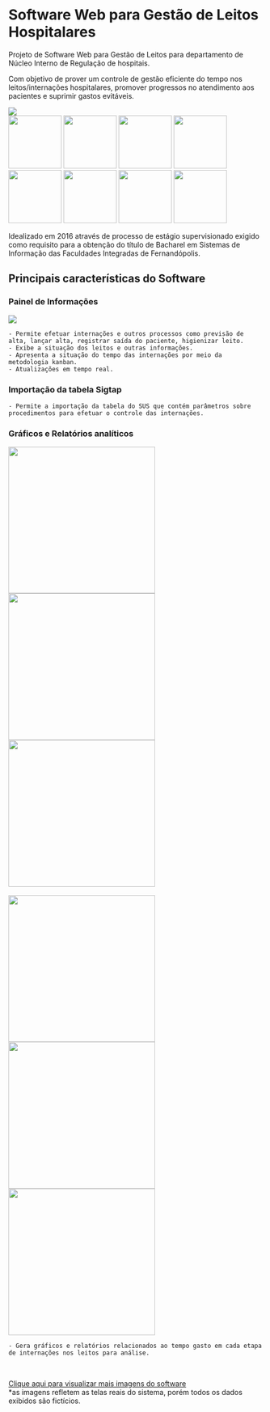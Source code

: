 <h1>Software Web para Gestão de Leitos Hospitalares</h1>

Projeto de Software Web para Gestão de Leitos para departamento de Núcleo Interno de Regulação de hospitais.

Com objetivo de prover um controle de gestão eficiente do tempo nos leitos/internações hospitalares, promover progressos no atendimento aos pacientes e suprimir gastos evitáveis.

 <img src="https://github.com/daniarmando/gestaodeleitoshospitalares/blob/master/screenshots/2%20-%20P%C3%A1gina%20Inicial.png"/>
 
 <div> 
  <img src="https://github.com/daniarmando/gestaodeleitoshospitalares/blob/master/screenshots/1.1%20-%20Login%20Mobile.png" width="105"/>
  
  <img src="https://github.com/daniarmando/gestaodeleitoshospitalares/blob/master/screenshots/Menu/1%20-%20Institui%C3%A7%C3%A3o/4%20-%20Leitos/1.1%20-%20Pesquisa%20Mobile.png" width="105"/>
  
  <img src="https://github.com/daniarmando/gestaodeleitoshospitalares/blob/master/screenshots/Menu/1%20-%20Institui%C3%A7%C3%A3o/4%20-%20Leitos/2.2%20-%20Cadastro%20Mobile.png" width="105"/>
  
  <img src="https://github.com/daniarmando/gestaodeleitoshospitalares/blob/master/screenshots/Menu/4%20-%20Interna%C3%A7%C3%A3o/1%20-%20Painel%20de%20Informa%C3%A7%C3%B5es/1.1%20-%20Painel%20de%20Informa%C3%A7%C3%B5es%20Mobile.png" width="105"/>
  
  <img src="https://github.com/daniarmando/gestaodeleitoshospitalares/blob/master/screenshots/Menu/6%20-%20Configura%C3%A7%C3%B5es/2%20-%20Kanban/1.1%20-%20Configura%C3%A7%C3%A3o%20%20Cores%20Kanban%20Mobile.png" width="105"/>
  
  <img src="https://github.com/daniarmando/gestaodeleitoshospitalares/blob/master/screenshots/Menu/6%20-%20Configura%C3%A7%C3%B5es/3%20-%20Par%C3%A2metros/1.1%20-%20Par%C3%A2metros%20Mobile.png" width="105"/>
  
  <img src="https://github.com/daniarmando/gestaodeleitoshospitalares/blob/master/screenshots/Menu/4%20-%20Interna%C3%A7%C3%A3o/2%20-%20Interna%C3%A7%C3%A3o/1.1%20-%20Pesquisa%20Mobile.png" width="105"/>
  
  <img src="https://github.com/daniarmando/gestaodeleitoshospitalares/blob/master/screenshots/Menu/4%20-%20Interna%C3%A7%C3%A3o/2%20-%20Interna%C3%A7%C3%A3o/2.2%20-%20Cadastro%20Mobile.png" width="105"/>  
 </div>


Idealizado em 2016 através de processo de estágio supervisionado exigido como requisito para a obtenção do título de Bacharel em Sistemas de Informação das Faculdades Integradas de Fernandópolis.

<h2>Principais características do Software</h2>

<h3>Painel de Informações</h3>

<img src="https://github.com/daniarmando/gestaodeleitoshospitalares/blob/master/screenshots/Menu/4%20-%20Interna%C3%A7%C3%A3o/1%20-%20Painel%20de%20Informa%C3%A7%C3%B5es/1%20-%20Painel%20de%20Informa%C3%A7%C3%B5es.png" />

	- Permite efetuar internações e outros processos como previsão de alta, lançar alta, registrar saída do paciente, higienizar leito.
	- Exibe a situação dos leitos e outras informações.
	- Apresenta a situação do tempo das internações por meio da metodologia kanban.
	- Atualizações em tempo real.
     
<h3>Importação da tabela Sigtap</h3>

    - Permite a importação da tabela do SUS que contém parâmetros sobre procedimentos para efetuar o controle das internações.
    
<h3>Gráficos e Relatórios analíticos</h3> 

<div>  
  <img src="https://github.com/daniarmando/gestaodeleitoshospitalares/blob/master/screenshots/Menu/5%20-%20Estat%C3%ADsticas/1%20-%20Gr%C3%A1ficos/1%20-%20Tempo%20Interna%C3%A7%C3%A3o/2%20-%20Gr%C3%A1fico%20Tempo%20Interna%C3%A7%C3%A3o.png" width="290"/>
  
  <img src="https://github.com/daniarmando/gestaodeleitoshospitalares/blob/master/screenshots/Menu/5%20-%20Estat%C3%ADsticas/1%20-%20Gr%C3%A1ficos/2%20-%20Previs%C3%A3o%20x%20Alta/2%20-%20Gr%C3%A1fico%20Previs%C3%A3o%20x%20Alta.png" width="290"/>
  
  <img src="https://github.com/daniarmando/gestaodeleitoshospitalares/blob/master/screenshots/Menu/5%20-%20Estat%C3%ADsticas/1%20-%20Gr%C3%A1ficos/3%20-%20Tempo%20Sa%C3%ADda/2%20-%20Gr%C3%A1fico%20Tempo%20Sa%C3%ADda.png" width="290"/>  
</div>

<br>

<div>
  <img src="https://github.com/daniarmando/gestaodeleitoshospitalares/blob/master/screenshots/Menu/5%20-%20Estat%C3%ADsticas/1%20-%20Gr%C3%A1ficos/4%20-%20Sa%C3%ADda%20x%20Higieniza%C3%A7%C3%A3o/2%20-%20Gr%C3%A1fico%20Sa%C3%ADda%20x%20Higieniza%C3%A7%C3%A3o.png" width="290"/>
  
  <img src="https://github.com/daniarmando/gestaodeleitoshospitalares/blob/master/screenshots/Menu/5%20-%20Estat%C3%ADsticas/1%20-%20Gr%C3%A1ficos/5%20-%20Tempo%20Higieniza%C3%A7%C3%A3o/2%20-%20Gr%C3%A1fico%20Tempo%20Higieniza%C3%A7%C3%A3o.png" width="290"/>
  
  <img src="https://github.com/daniarmando/gestaodeleitoshospitalares/blob/master/screenshots/Menu/5%20-%20Estat%C3%ADsticas/1%20-%20Gr%C3%A1ficos/6%20-%20Tempo%20Ociosidade/2%20-%20Gr%C3%A1fico%20Tempo%20Ociosidade.png" width="290"/>    
</div>

    - Gera gráficos e relatórios relacionados ao tempo gasto em cada etapa de internações nos leitos para análise.
    
 <br>
 
<a href="https://github.com/daniarmando/gestaodeleitoshospitalares/tree/master/screenshots" >Clique aqui para visualizar mais imagens do software</a>   
   *as imagens refletem as telas reais do sistema, porém todos os dados exibidos são fictícios.
    
